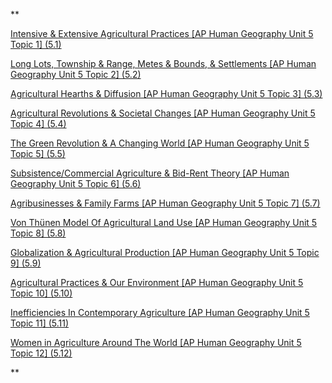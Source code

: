 **

[Intensive & Extensive Agricultural Practices [AP Human Geography Unit 5 Topic 1] (5.1)](https://www.youtube.com/watch?v=B5mRk8DAobc&list=PL-R0qM-A09uy4Ax2R7EQj-_B_p3QoizH2)

[Long Lots, Township & Range, Metes & Bounds, & Settlements [AP Human Geography Unit 5 Topic 2] (5.2)](https://www.youtube.com/watch?v=KrZrYcJbsjU&list=PL-R0qM-A09uy4Ax2R7EQj-_B_p3QoizH2&index=2)

[Agricultural Hearths & Diffusion [AP Human Geography Unit 5 Topic 3] (5.3)](https://www.youtube.com/watch?v=jvTF7p8mbk0&list=PL-R0qM-A09uy4Ax2R7EQj-_B_p3QoizH2&index=3)

[Agricultural Revolutions & Societal Changes [AP Human Geography Unit 5 Topic 4] (5.4)](https://www.youtube.com/watch?v=Wh5BgnycfL8&list=PL-R0qM-A09uy4Ax2R7EQj-_B_p3QoizH2&index=4)

[The Green Revolution & A Changing World [AP Human Geography Unit 5 Topic 5] (5.5)](https://www.youtube.com/watch?v=9dgM4SnuHJc&list=PL-R0qM-A09uy4Ax2R7EQj-_B_p3QoizH2&index=5)

[Subsistence/Commercial Agriculture & Bid-Rent Theory [AP Human Geography Unit 5 Topic 6] (5.6)](https://www.youtube.com/watch?v=XDE_I8FXP1M&list=PL-R0qM-A09uy4Ax2R7EQj-_B_p3QoizH2&index=7)

[Agribusinesses & Family Farms [AP Human Geography Unit 5 Topic 7] (5.7)](https://www.youtube.com/watch?v=yxWu--FzMQM&list=PL-R0qM-A09uy4Ax2R7EQj-_B_p3QoizH2&index=8)

[Von Thünen Model Of Agricultural Land Use [AP Human Geography Unit 5 Topic 8] (5.8)](https://www.youtube.com/watch?v=yZDy7bTA82k&list=PL-R0qM-A09uy4Ax2R7EQj-_B_p3QoizH2&index=9)

[Globalization & Agricultural Production [AP Human Geography Unit 5 Topic 9] (5.9)](https://www.youtube.com/watch?v=RjbRcNSsT6Y&list=PL-R0qM-A09uy4Ax2R7EQj-_B_p3QoizH2&index=11)

[Agricultural Practices & Our Environment [AP Human Geography Unit 5 Topic 10] (5.10)](https://www.youtube.com/watch?v=qaxQg1DSO0I&list=PL-R0qM-A09uy4Ax2R7EQj-_B_p3QoizH2&index=12)

[Inefficiencies In Contemporary Agriculture [AP Human Geography Unit 5 Topic 11] (5.11)](https://www.youtube.com/watch?v=HzgHDzKwgRM&list=PL-R0qM-A09uy4Ax2R7EQj-_B_p3QoizH2&index=13)

[Women in Agriculture Around The World [AP Human Geography Unit 5 Topic 12] (5.12)](https://www.youtube.com/watch?v=KjPEEzQlgJw&list=PL-R0qM-A09uy4Ax2R7EQj-_B_p3QoizH2&index=14)

**